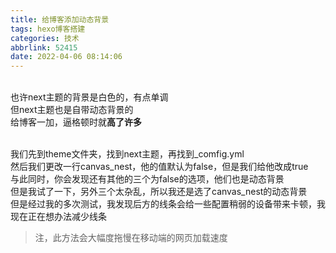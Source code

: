 ```yaml
---
title: 给博客添加动态背景
tags: hexo博客搭建
categories: 技术
abbrlink: 52415
date: 2022-04-06 08:14:06
---
```

<br>也许next主题的背景是白色的，有点单调
<br>但next主题也是自带动态背景的
<br>给博客一加，逼格顿时就**高了许多**
<!-- more -->
<br>我们先到theme文件夹，找到next主题，再找到_comfig.yml
<br>然后我们更改一行canvas_nest，他的值默认为false，但是我们给他改成true
<br>与此同时，你会发现还有其他的三个为false的选项，他们也是动态背景
<br>但是我试了一下，另外三个太杂乱，所以我还是选了canvas_nest的动态背景
<br>但是经过我的多次测试，我发现后方的线条会给一些配置稍弱的设备带来卡顿，我现在正在想办法减少线条

>注，此方法会大幅度拖慢在移动端的网页加载速度